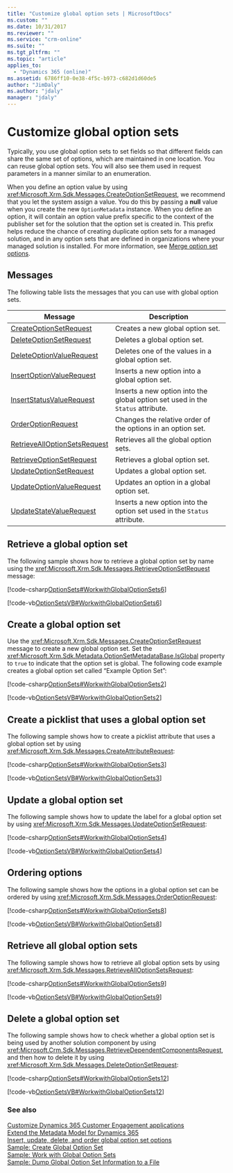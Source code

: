 ```yaml
---
title: "Customize global option sets | MicrosoftDocs"
ms.custom: ""
ms.date: 10/31/2017
ms.reviewer: ""
ms.service: "crm-online"
ms.suite: ""
ms.tgt_pltfrm: ""
ms.topic: "article"
applies_to: 
  - "Dynamics 365 (online)"
ms.assetid: 6786ff10-0e38-4f5c-b973-c682d1d60de5
author: "JimDaly"
ms.author: "jdaly"
manager: "jdaly"
---
```

# Customize global option sets
Typically, you use global option sets to set fields so that different fields can share the same set of options, which are maintained in one location. You can reuse global option sets. You will also see them used in request parameters in a manner similar to an enumeration.  
  
 When you define an option value by using <xref:Microsoft.Xrm.Sdk.Messages.CreateOptionSetRequest>, 
 we recommend that you let the system assign a value. You do this by passing a **null** value when you create the 
 new `OptionMetadata` instance. When you define an option, it will contain an option value prefix specific to the 
 context of the publisher set for the solution that the option set is created in. 
 This prefix helps reduce the chance of creating duplicate option sets for a managed solution, 
 and in any option sets that are defined in organizations where your managed solution is installed. For more information, 
 see [Merge option set options](../understand-managed-solutions-merged.md#merge-option-set-options).  
 
 ## Messages  
 The following table lists the messages that you can use with global option sets.  
  
|Message|Description|  
|-------------|-----------------------------------------------------------------|  
|[CreateOptionSetRequest](https://docs.microsoft.com/dotnet/api/microsoft.xrm.sdk.messages.createoptionsetrequest)|Creates a new global option set.|  
|[DeleteOptionSetRequest](https://docs.microsoft.com/dotnet/api/microsoft.xrm.sdk.messages.deleteoptionsetrequest)|Deletes a global option set.|  
|[DeleteOptionValueRequest](https://docs.microsoft.com/dotnet/api/microsoft.xrm.sdk.messages.deleteoptionvaluerequest)|Deletes one of the values in a global option set.|  
|[InsertOptionValueRequest](https://docs.microsoft.com/dotnet/api/microsoft.xrm.sdk.messages.insertoptionvaluerequest)|Inserts a new option into a global option set.|  
|[InsertStatusValueRequest](https://docs.microsoft.com/dotnet/api/microsoft.xrm.sdk.messages.insertstatusvaluerequest)|Inserts a new option into the global option set used in the `Status` attribute.|  
|[OrderOptionRequest](https://docs.microsoft.com/dotnet/api/microsoft.xrm.sdk.messages.orderoptionrequest)|Changes the relative order of the options in an option set.|  
|[RetrieveAllOptionSetsRequest](https://docs.microsoft.com/dotnet/api/microsoft.xrm.sdk.messages.retrievealloptionsetsrequest)|Retrieves all the global option sets.|  
|[RetrieveOptionSetRequest](https://docs.microsoft.com/dotnet/api/microsoft.xrm.sdk.messages.retrieveoptionsetrequest)|Retrieves a global option set.|  
|[UpdateOptionSetRequest](https://docs.microsoft.com/dotnet/api/microsoft.xrm.sdk.messages.updateoptionsetrequest)|Updates a global option set.|  
|[UpdateOptionValueRequest](https://docs.microsoft.com/dotnet/api/microsoft.xrm.sdk.messages.updateoptionvaluerequest)|Updates an option in a global option set.|  
|[UpdateStateValueRequest](https://docs.microsoft.com/dotnet/api/microsoft.xrm.sdk.messages.updatestatevaluerequest)|Inserts a new option into the option set used in the `Status` attribute.|  

<a name="BKMK_RetrieveAGlobalOptionSet"></a>   
## Retrieve a global option set  
 The following sample shows how to retrieve a global option set by name using the <xref:Microsoft.Xrm.Sdk.Messages.RetrieveOptionSetRequest> message:  
  
 [!code-csharp[OptionSets#WorkwithGlobalOptionSets6](../../snippets/csharp/CRMV8/optionsets/cs/workwithglobaloptionsets6.cs#workwithglobaloptionsets6)]  
  
 [!code-vb[OptionSetsVB#WorkwithGlobalOptionSets6](../../snippets/visualbasic/CRMV8/optionsetsvb/vb/workwithglobaloptionsets6.vb#workwithglobaloptionsets6)]  
  
<a name="BKMK_CreateGlobalOptionSet"></a>   
## Create a global option set  
 Use the <xref:Microsoft.Xrm.Sdk.Messages.CreateOptionSetRequest> message to create a new global option set. Set the 
 <xref:Microsoft.Xrm.Sdk.Metadata.OptionSetMetadataBase.IsGlobal> property to `true` to indicate that the option set is global. The following code example creates a global option set called “Example Option Set”:  
  
 [!code-csharp[OptionSets#WorkwithGlobalOptionSets2](../../snippets/csharp/CRMV8/optionsets/cs/workwithglobaloptionsets2.cs#workwithglobaloptionsets2)]  
  
 [!code-vb[OptionSetsVB#WorkwithGlobalOptionSets2](../../snippets/visualbasic/CRMV8/optionsetsvb/vb/workwithglobaloptionsets2.vb#workwithglobaloptionsets2)]  
  
<a name="BKMK_CreatePicklistWithGlobalOptionSet"></a>   
## Create a picklist that uses a global option set  
 The following sample shows how to create a picklist attribute that uses a global option set by using 
 <xref:Microsoft.Xrm.Sdk.Messages.CreateAttributeRequest>:  
  
 [!code-csharp[OptionSets#WorkwithGlobalOptionSets3](../../snippets/csharp/CRMV8/optionsets/cs/workwithglobaloptionsets3.cs#workwithglobaloptionsets3)]  
  
 [!code-vb[OptionSetsVB#WorkwithGlobalOptionSets3](../../snippets/visualbasic/CRMV8/optionsetsvb/vb/workwithglobaloptionsets3.vb#workwithglobaloptionsets3)]  
  
<a name="BKMK_UpdateGlobalOptionSet"></a>   
## Update a global option set  
 The following sample shows how to update the label for a global option set by using 
 <xref:Microsoft.Xrm.Sdk.Messages.UpdateOptionSetRequest>:  
  
 [!code-csharp[OptionSets#WorkwithGlobalOptionSets4](../../snippets/csharp/CRMV8/optionsets/cs/workwithglobaloptionsets4.cs#workwithglobaloptionsets4)]  
  
 [!code-vb[OptionSetsVB#WorkwithGlobalOptionSets4](../../snippets/visualbasic/CRMV8/optionsetsvb/vb/workwithglobaloptionsets4.vb#workwithglobaloptionsets4)]  
  
<a name="BKMK_OrderingOptions"></a>   
## Ordering options  
 The following sample shows how the options in a global option set can be ordered by using 
 <xref:Microsoft.Xrm.Sdk.Messages.OrderOptionRequest>:  
  
 [!code-csharp[OptionSets#WorkwithGlobalOptionSets8](../../snippets/csharp/CRMV8/optionsets/cs/workwithglobaloptionsets8.cs#workwithglobaloptionsets8)]  
  
 [!code-vb[OptionSetsVB#WorkwithGlobalOptionSets8](../../snippets/visualbasic/CRMV8/optionsetsvb/vb/workwithglobaloptionsets8.vb#workwithglobaloptionsets8)]  
  
<a name="BKMK_RetrieveAllGlobalOptionSets"></a>   
## Retrieve all global option sets  
 The following sample shows how to retrieve all global option sets by using 
 <xref:Microsoft.Xrm.Sdk.Messages.RetrieveAllOptionSetsRequest>:  
  
 [!code-csharp[OptionSets#WorkwithGlobalOptionSets9](../../snippets/csharp/CRMV8/optionsets/cs/workwithglobaloptionsets9.cs#workwithglobaloptionsets9)]  
  
 [!code-vb[OptionSetsVB#WorkwithGlobalOptionSets9](../../snippets/visualbasic/CRMV8/optionsetsvb/vb/workwithglobaloptionsets9.vb#workwithglobaloptionsets9)]  
  
<a name="BKMK_DeleteAGlobalOptionSet"></a>   
## Delete a global option set  
 The following sample shows how to check whether a global option set is being used by another solution component by using <xref:Microsoft.Crm.Sdk.Messages.RetrieveDependentComponentsRequest>, and then how to delete it by using <xref:Microsoft.Xrm.Sdk.Messages.DeleteOptionSetRequest>:  
  
 [!code-csharp[OptionSets#WorkwithGlobalOptionSets12](../../snippets/csharp/CRMV8/optionsets/cs/workwithglobaloptionsets12.cs#workwithglobaloptionsets12)]  
  
 [!code-vb[OptionSetsVB#WorkwithGlobalOptionSets12](../../snippets/visualbasic/CRMV8/optionsetsvb/vb/workwithglobaloptionsets12.vb#workwithglobaloptionsets12)]  
  
### See also  
 [Customize Dynamics 365 Customer Engagement applications](../customize-dev/customize-applications.md)   
 [Extend the Metadata Model for Dynamics 365](use-organization-service-metadata.md)   
 [Insert, update, delete, and order global option set options](insert-update-delete-order-global-option-set-options.md)   
 [Sample: Create Global Option Set](sample-create-global-option-set.md)   
 [Sample: Work with Global Option Sets](sample-work-global-option-sets.md)   
 [Sample: Dump Global Option Set Information to a File](sample-dump-global-option-set-information-file.md)
